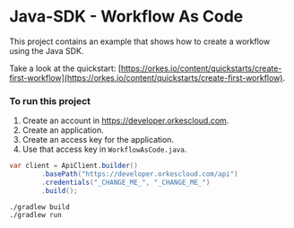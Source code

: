 # Java-SDK - Workflow As Code

This project contains an example that shows how to create a workflow using the Java SDK.

Take a look at the quickstart: [https://orkes.io/content/quickstarts/create-first-workflow](https://orkes.io/content/quickstarts/create-first-workflow).

### To run this project

1) Create an account in https://developer.orkescloud.com.
2) Create an application.
3) Create an access key for the application.
4) Use that access key in `WorkflowAsCode.java`.

```java
var client = ApiClient.builder()
        .basePath("https://developer.orkescloud.com/api")
        .credentials("_CHANGE_ME_", "_CHANGE_ME_")
        .build();
```

```shell
./gradlew build
./gradlew run
```
